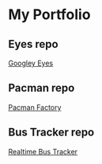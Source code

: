 # My Portfolio

## Eyes repo
<a href="https://shaiahwren.github.io/googley-eyes">Googley Eyes</a>

## Pacman repo
<a href="https://shaiahwren.github.io/Pacman-Factory">Pacman Factory</a>

## Bus Tracker repo
<a href="https://shaiahwren.github.io/Realtime-Bus-Tracker">Realtime Bus Tracker</a>
